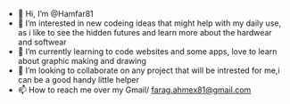 - 👋 Hi, I’m @Hamfar81
- 👀 I’m interested in new codeing ideas that might help with my daily use, as i like to see the hidden futures and learn more about the hardwear and softwear 
- 🌱 I’m currently learning to code websites and some apps, love to learn about graphic making and drawing 
- 💞️ I’m looking to collaborate on any project that will be intrested for me,i can be a good handy little helper 
- 📫 How to reach me over my Gmail/ farag.ahmex81@gmail.com 

<!---
Hamfar81/Hamfar81 is a ✨ special ✨ repository because its `README.md` (this file) appears on your GitHub profile.
You can click the Preview link to take a look at your changes.
--->
